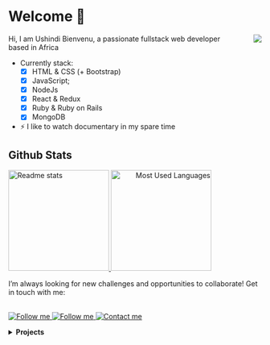 <h1>Welcome 👋</h1>
<img align="right" src="https://user-images.githubusercontent.com/26736582/178106774-df89d946-f591-4b54-b67e-4ce5bcc2c1ba.gif">
<p align="left">
    Hi, I am Ushindi Bienvenu, a passionate fullstack web developer <br> based in Africa

- Currently stack:<br>
    - [x] HTML & CSS (+ Bootstrap)
    - [x] JavaScript;
    - [x] NodeJs
    - [x] React & Redux
    - [x] Ruby & Ruby on Rails
    - [x] MongoDB

- ⚡ I like to watch documentary in my spare time 
    
</p>

## Github Stats
<p align="left">
    <a href="https://github-readme-stats.vercel.app/api?username=bienvenuushindi&theme=radical&show_icons=true" align="left">
        <img height="200" alt="Readme stats" src="https://github-readme-stats.vercel.app/api?username=bienvenuushindi&theme=graywhite&show_icons=true&icon_color=a960ff" />
    </a>
    <a href="https://github.com/bienvenuushindi/github-readme-stats" align="right">
        <img height="200" alt="Most Used Languages" src="https://github-readme-stats.vercel.app/api/top-langs/?username=bienvenuushindi&theme=graywhite&layout=compact)" />
    </a>
</p>
I’m always looking for new challenges and opportunities to collaborate! Get in touch with me:<br><br>
<p align="left">
   <a href="https://www.linkedin.com/in/ushindi-bienvenu-894b2b141/">
        <img alt="Follow me" src="https://img.shields.io/badge/-LinkedIn-%23a960ff?style=for-the-badge&logo=linkedin">
    </a> 
    <a href="https://twitter.com/usbbush">
        <img alt="Follow me" src="https://img.shields.io/twitter/follow/usbbush?color=%23a960ff&label=%20%20%20Follow%20me&logo=twitter&style=for-the-badge">
    </a>
    <a href="mailto:jeanbienvenusb@gmail.com">
        <img alt="Contact me" src="https://img.shields.io/badge/Gmail-D14836?style=for-the-badge&logo=gmail&logoColor=white">
    </a>
</p>

<details>

<br>
    <summary><strong>Projects</strong></summary>
 <p align="center">
    <a href="https://github.com/">
        <img alt="Rock-Paper-Scissors" src="https://github-readme-stats.vercel.app/api/pin/?username=bienvenuushindi&repo=Rock-Paper-Scissors&theme=graywhite" />
    </a>
    <a href="">
        <img alt="Etch-a-Sketch" src="https://github-readme-stats.vercel.app/api/pin/?username=bienvenuushindi&repo=Etch-a-Sketch&theme=graywhite" />
    </a>
</p>
 </details>
